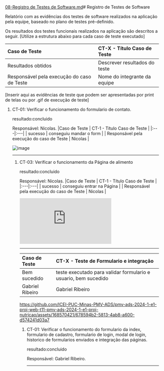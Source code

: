 [08-Registro de Testes de Software.md](https://github.com/user-attachments/files/15755077/08-Registro.de.Testes.de.Software.md)# Registro de Testes de Software

Relatório com as evidências dos testes de software realizados na aplicação pela equipe, baseado no plano de testes pré-definido.

Os resultados dos testes funcionais realizados na aplicação são descritos a seguir. [Utilize a estrutura abaixo para cada caso de teste executado]

|Caso de Teste    | CT-X - Título Caso de Teste |
|:---|:---|
| Resultados obtidos | Descrever resultados do teste  |
| Responsável pela execução do caso de Teste | Nome do integrante da equipe |

[Inserir aqui as evidências de teste que podem ser apresentadas por print de telas ou por .gif de execução de teste]


<ol>
  <li> CT-01: Verificar o funcionamento do formulario de contato.

 resultado:concluido

  Responsável: Nicolas.
|Caso de Teste    | CT-1 - Título Caso de Teste |
|:---|:---|
| sucesso | conseguiu mandar o form |
| Responsável pela execução do caso de Teste | Nicolas |

![image](https://github.com/ICEI-PUC-Minas-PMV-ADS/pmv-ads-2024-1-e1-proj-web-t11-pmv-ads-2024-1-e1-proj-nutricao/assets/122795589/0831e209-240d-44f2-b555-d1b395526f67)



  </li>
  <hr>

<ol>
  <li> CT-03: Verificar o funcionamento da Página de alimento

 resultado:concluido

  Responsável: Nicolas.
|Caso de Teste    | CT-1 - Título Caso de Teste |
|:---|:---|
| sucesso | conseguiu entrar na Página |
| Responsável pela execução do caso de Teste | Nicolas |

![image](https://icei-puc-minas-pmv-ads.github.io/pmv-ads-2024-1-e1-proj-web-t11-pmv-ads-2024-1-e1-proj-nutricao/codigo-fonte/src/página%202/segunda.pagina.index.html)


  </li>
  <hr>










|Caso de Teste    | CT-X - Teste de Formulario e integração |
|:---|:---|
| Bem sucedido | teste executado para validar formulario e usuario, bem sucedido  |
| Gabriel Ribeiro | Gabriel Ribeiro |

https://github.com/ICEI-PUC-Minas-PMV-ADS/pmv-ads-2024-1-e1-proj-web-t11-pmv-ads-2024-1-e1-proj-nutricao/assets/168570421/678594b2-5813-4ab8-a600-d574241d03a7

<ol>
  <li> CT-01: Verificar o funcionamento do formulario da index, formulario de cadastro, formulario de login, modal de login, historico de formularios enviados e integração das páginas.

 resultado:concluido

  Responsável: Gabriel Ribeiro.




  </li>
  <hr>














